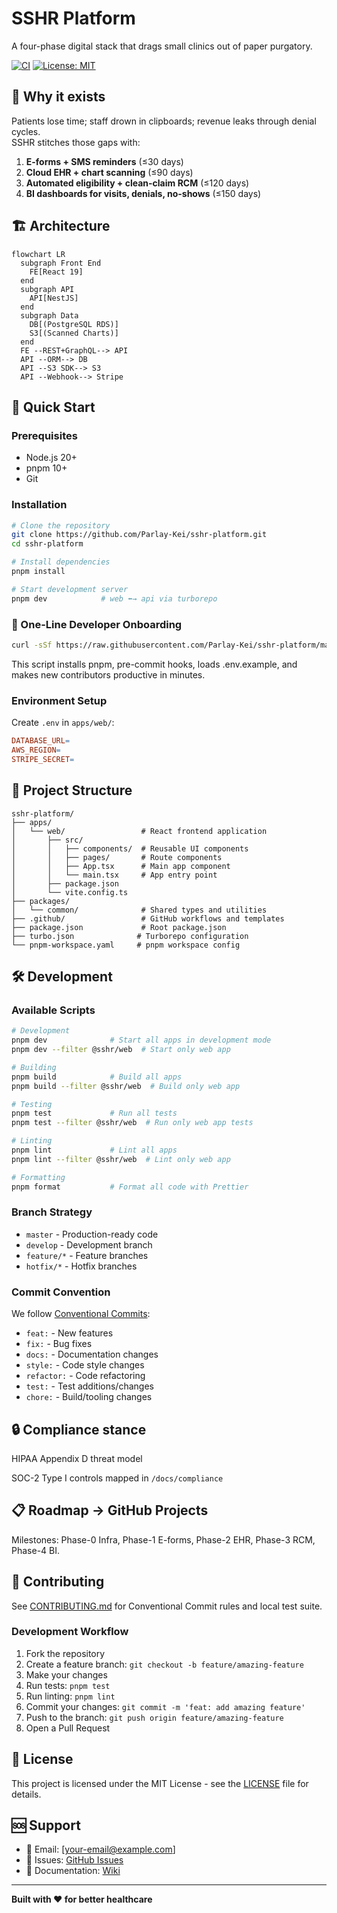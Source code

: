 # SSHR Platform

A four-phase digital stack that drags small clinics out of paper purgatory.

[![CI](https://github.com/Parlay-Kei/sshr-platform/actions/workflows/ci.yml/badge.svg)](https://github.com/Parlay-Kei/sshr-platform/actions/workflows/ci.yml)
[![License: MIT](https://img.shields.io/badge/License-MIT-yellow.svg)](https://opensource.org/licenses/MIT)

## 🏥 Why it exists
Patients lose time; staff drown in clipboards; revenue leaks through denial cycles. \
SSHR stitches those gaps with:

1. **E-forms + SMS reminders** (≤30 days)
2. **Cloud EHR + chart scanning** (≤90 days)
3. **Automated eligibility + clean-claim RCM** (≤120 days)
4. **BI dashboards for visits, denials, no-shows** (≤150 days)

## 🏗️ Architecture

```mermaid
flowchart LR
  subgraph Front End
    FE[React 19]
  end
  subgraph API
    API[NestJS]
  end
  subgraph Data
    DB[(PostgreSQL RDS)]
    S3[(Scanned Charts)]
  end
  FE --REST+GraphQL--> API
  API --ORM--> DB
  API --S3 SDK--> S3
  API --Webhook--> Stripe
```

## 🚀 Quick Start

### Prerequisites
- Node.js 20+
- pnpm 10+
- Git

### Installation

```bash
# Clone the repository
git clone https://github.com/Parlay-Kei/sshr-platform.git
cd sshr-platform

# Install dependencies
pnpm install

# Start development server
pnpm dev            # web ⬅︎→ api via turborepo
```

### 🎯 One-Line Developer Onboarding

```bash
curl -sSf https://raw.githubusercontent.com/Parlay-Kei/sshr-platform/main/tools/onboard.sh | bash
```

This script installs pnpm, pre-commit hooks, loads .env.example, and makes new contributors productive in minutes.

### Environment Setup

Create `.env` in `apps/web/`:

```makefile
DATABASE_URL=
AWS_REGION=
STRIPE_SECRET=
```

## 📁 Project Structure

```
sshr-platform/
├── apps/
│   └── web/                 # React frontend application
│       ├── src/
│       │   ├── components/  # Reusable UI components
│       │   ├── pages/       # Route components
│       │   ├── App.tsx      # Main app component
│       │   └── main.tsx     # App entry point
│       ├── package.json
│       └── vite.config.ts
├── packages/
│   └── common/              # Shared types and utilities
├── .github/                 # GitHub workflows and templates
├── package.json             # Root package.json
├── turbo.json              # Turborepo configuration
└── pnpm-workspace.yaml     # pnpm workspace config
```

## 🛠️ Development

### Available Scripts

```bash
# Development
pnpm dev              # Start all apps in development mode
pnpm dev --filter @sshr/web  # Start only web app

# Building
pnpm build            # Build all apps
pnpm build --filter @sshr/web  # Build only web app

# Testing
pnpm test             # Run all tests
pnpm test --filter @sshr/web  # Run only web app tests

# Linting
pnpm lint             # Lint all apps
pnpm lint --filter @sshr/web  # Lint only web app

# Formatting
pnpm format           # Format all code with Prettier
```

### Branch Strategy

- `master` - Production-ready code
- `develop` - Development branch
- `feature/*` - Feature branches
- `hotfix/*` - Hotfix branches

### Commit Convention

We follow [Conventional Commits](https://www.conventionalcommits.org/):

- `feat:` - New features
- `fix:` - Bug fixes
- `docs:` - Documentation changes
- `style:` - Code style changes
- `refactor:` - Code refactoring
- `test:` - Test additions/changes
- `chore:` - Build/tooling changes

## 🔒 Compliance stance
HIPAA Appendix D threat model

SOC-2 Type I controls mapped in `/docs/compliance`

## 📋 Roadmap → GitHub Projects
Milestones: Phase-0 Infra, Phase-1 E-forms, Phase-2 EHR, Phase-3 RCM, Phase-4 BI.

## 🤝 Contributing
See [CONTRIBUTING.md](./CONTRIBUTING.md) for Conventional Commit rules and local test suite.

### Development Workflow

1. Fork the repository
2. Create a feature branch: `git checkout -b feature/amazing-feature`
3. Make your changes
4. Run tests: `pnpm test`
5. Run linting: `pnpm lint`
6. Commit your changes: `git commit -m 'feat: add amazing feature'`
7. Push to the branch: `git push origin feature/amazing-feature`
8. Open a Pull Request

## 📄 License

This project is licensed under the MIT License - see the [LICENSE](./LICENSE) file for details.

## 🆘 Support

- 📧 Email: [your-email@example.com]
- 🐛 Issues: [GitHub Issues](https://github.com/Parlay-Kei/sshr-platform/issues)
- 📖 Documentation: [Wiki](https://github.com/Parlay-Kei/sshr-platform/wiki)

---

**Built with ❤️ for better healthcare**
